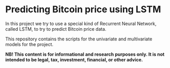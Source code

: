 # Predicting Bitcoin price using LSTM

In this project we try to use a special kind of Recurrent Neural Network, called LSTM, to try to predict Bitcoin price data.

This repository contains the scripts for the univariate and multivariate models for the project.

**NB! This content is for informational and research purposes only. It is not intended to be legal, tax, investment, financial, or other advice.**
